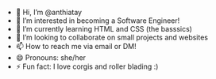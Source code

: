 - 👋 Hi, I’m @anthiatay
- 👀 I’m interested in becoming a Software Engineer!
- 🌱 I’m currently learning HTML and CSS (the basssics)
- 💞️ I’m looking to collaborate on small projects and websites
- 📫 How to reach me via email or DM!
- 😄 Pronouns: she/her
- ⚡ Fun fact: I love corgis and roller blading :) 

<!---
anthiatay/anthiatay is a ✨ special ✨ repository because its `README.md` (this file) appears on your GitHub profile.
You can click the Preview link to take a look at your changes.
--->
